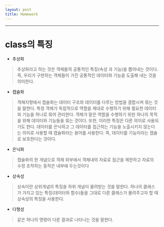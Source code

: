```yaml
---
layout: post
title: Homework
---
```


---

# class의 특징

* 추상화
>추상화라고 하는 것은 객체들의 공통적인 특징(속성 과 기능)을 뽑아내는 것이다. 즉, 우리가 구현하는 객체들이 가진 
공통적인 데이터와 기능을 도출해 내는 것을 의미한다.

* 캡슐화
>객체지향에서 캡슐화는 데이터 구조와 데이터를 다루는 방법을 결합시켜 묶는 것을 말한다.
특정 객체가 독립적으로 역할을 제대로 수행하기 위해 필요한 데이터와 기능을 하나로 묶어 관리한다.
객체가 맡은 역할을 수행하기 위한 하나의 목적을 위해 데이터와 기능들을 묶는 것이다.
또한, 이러한 특징은 다른 의미로 사용되기도 한다. 데이터를 은닉하고 그 데이터를 접근하는
기능을 노출시키지 않는다는 의미로 사용할 때 캡슐화라는 용어를 사용한다. 즉, 데이터를 기능이라는
캡슐로 보호한다는 것이다.

* 은닉화
>캡슐화의 한 개념으로 객체 외부에서 객체내의 자료로 접근을 제한하고 자료의 수정 조작하는 동작은 내부에 두는것이다


* 상속성
>상속이란 상위개념의 특징을 하위 개념이 물려받는 것을 말한다. 하나의 클래스가 가지고 있는 특징(데이터와 함수)들을 그대로 다른 클래스가 물려주고자 할 때
상속성의 특징을 사용한다.


* 다형성
>같은 하나의 명령이 다른 결과로 나타나는 것을 말한다.

